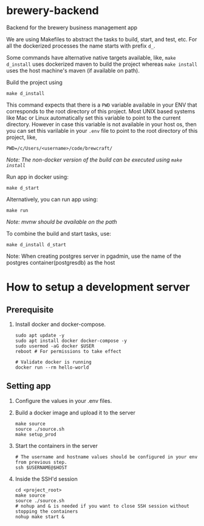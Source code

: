 # brewery-backend
Backend for the brewery business management app

We are using Makefiles to abstract the tasks to build, start, and test, etc. For all the dockerized processes the name starts with prefix `d_`.

Some commands have alternative native targets available, like, `make d_install` uses dockerized maven to build the project whereas `make install` uses the host machine's maven (if available on path).


Build the project using
```
make d_install
```

This command expects that there is a `PWD` variable available in your ENV that corresponds to the root directory of this project. Most UNIX based systems like Mac or Linux automatically set this variable to point to the current directory. However in case this variable is not available in your host os, then you can set this varilable in your `.env` file to point to the root directory of this project, like,

```
PWD=/c/Users/<username>/code/brewcraft/
```

_Note: The non-docker version of the build can be executed using `make install`_

Run app in docker using:
```
make d_start
```

Alternatively, you can run app using:
```
make run
```
_Note: mvnw should be available on the path_


To combine the build and start tasks, use:
```
make d_install d_start
```

Note: When creating postgres server in pgadmin, use the name of the postgres container(postgresdb) as the host

# How to setup a development server

## Prerequisite

1. Install docker and docker-compose.
    ```
    sudo apt update -y
    sudo apt install docker docker-compose -y
    sudo usermod -aG docker $USER
    reboot # For permissions to take effect

    # Validate docker is running
    docker run --rm hello-world
    ```

## Setting app

1. Configure the values in your .env files.

2. Build a docker image and upload it to the server
    ```
    make source
    source ./source.sh
    make setup_prod
    ```

3. Start the containers in the server
    ```
    # The username and hostname values should be configured in your env from previous step.
    ssh $USERNAME@$HOST
    ```

4. Inside the SSH'd session
    ``` 
    cd <project_root>
    make source
    source ./source.sh
    # nohup and & is needed if you want to close SSH session without stopping the containers
    nohup make start &
    ``` 